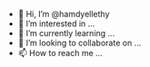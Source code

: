 - 👋 Hi, I’m @hamdyellethy
- 👀 I’m interested in ...
- 🌱 I’m currently learning ...
- 💞️ I’m looking to collaborate on ...
- 📫 How to reach me ...

<!---
hamdyellethy/hamdyellethy is a ✨ special ✨ repository because its `README.md` (this file) appears on your GitHub profile.
You can click the Preview link to take a look at your changes.
--->
